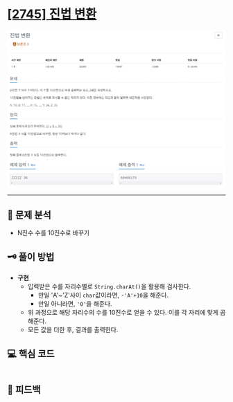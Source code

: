 # [[2745] 진법 변환](https://www.acmicpc.net/problem/2745)

![1.png](img%2F1.png)

***

## 📃 문제 분석

- N진수 수를 10진수로 바꾸기

## 🗝️ 풀이 방법

- **구현**
  - 입력받은 수를 자리수별로 ```String.charAt()```을 활용해 검사한다.
    - 만일 'A'~'Z'사이 ```char```값이라면, ```-'A'+10```을 해준다.
    - 만일 아니라면, ```'0'```을 해준다.
  - 위 과정으로 해당 자리수의 수를 10진수로 얻을 수 있다. 이를 각 자리에 맞게 곱해준다.
  - 모든 값을 더한 후, 결과를 출력한다.

## 💻 핵심 코드

```java
```

## 📌 피드백

